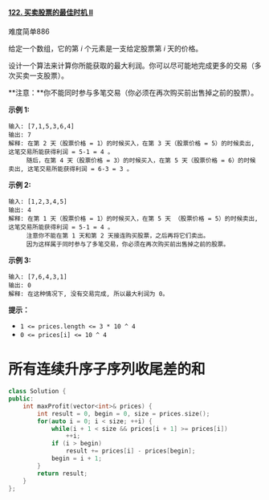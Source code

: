#### [122. 买卖股票的最佳时机 II](https://leetcode-cn.com/problems/best-time-to-buy-and-sell-stock-ii/)

难度简单886

给定一个数组，它的第 *i* 个元素是一支给定股票第 *i* 天的价格。

设计一个算法来计算你所能获取的最大利润。你可以尽可能地完成更多的交易（多次买卖一支股票）。

**注意：**你不能同时参与多笔交易（你必须在再次购买前出售掉之前的股票）。

 

**示例 1:**

```
输入: [7,1,5,3,6,4]
输出: 7
解释: 在第 2 天（股票价格 = 1）的时候买入，在第 3 天（股票价格 = 5）的时候卖出, 这笔交易所能获得利润 = 5-1 = 4 。
     随后，在第 4 天（股票价格 = 3）的时候买入，在第 5 天（股票价格 = 6）的时候卖出, 这笔交易所能获得利润 = 6-3 = 3 。
```

**示例 2:**

```
输入: [1,2,3,4,5]
输出: 4
解释: 在第 1 天（股票价格 = 1）的时候买入，在第 5 天 （股票价格 = 5）的时候卖出, 这笔交易所能获得利润 = 5-1 = 4 。
     注意你不能在第 1 天和第 2 天接连购买股票，之后再将它们卖出。
     因为这样属于同时参与了多笔交易，你必须在再次购买前出售掉之前的股票。
```

**示例 3:**

```
输入: [7,6,4,3,1]
输出: 0
解释: 在这种情况下, 没有交易完成, 所以最大利润为 0。
```

 

**提示：**

- `1 <= prices.length <= 3 * 10 ^ 4`
- `0 <= prices[i] <= 10 ^ 4`



# 所有连续升序子序列收尾差的和

```c++
class Solution {
public:
    int maxProfit(vector<int>& prices) {
        int result = 0, begin = 0, size = prices.size();
        for(auto i = 0; i < size; ++i) {
            while(i + 1 < size && prices[i + 1] >= prices[i])
                ++i;
            if (i > begin)
                result += prices[i] - prices[begin];
            begin = i + 1;
        }
        return result;
    }
};
```





